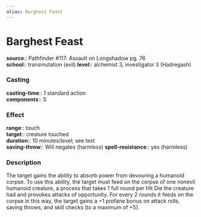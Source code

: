 ```yaml
---
alias: Barghest Feast
---
```


# Barghest Feast 

**source**:: Pathfinder \#117: Assault on Longshadow pg. 76  
**school**:: transmutation (evil)
**level**:: alchemist 3, investigator 3 (Hadregash)

### Casting 

**casting-time**:: 1 standard action  
**components**:: S

### Effect 

**range**:: touch  
**target**:: creature touched  
**duration**:: 10 minutes/level; see text  
**saving-throw**:: Will negates (harmless)
**spell-resistance**:: yes (harmless)

### Description 

The target gains the ability to absorb power from devouring a humanoid corpse. To use this ability, the target must feed on the corpse of one nonevil humanoid creature, a process that takes 1 full round per Hit Die the creature had and provokes attacks of opportunity. For every 2 rounds it feeds on the corpse in this way, the target gains a +1 profane bonus on attack rolls, saving throws, and skill checks (to a maximum of +5).

